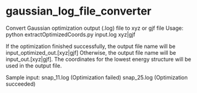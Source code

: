 # gaussian_log_file_converter
Convert Gaussian optimization output (.log) file to xyz or gjf file
Usage: python extractOptimizedCoords.py input.log xyz|gjf

If the optimization finished successfully, the output file name will be input_optimized_out.[xyz|gjf]
Otherwise, the output file name will be input_out.[xyz|gjf].  The coordinates for the lowest energy structure will be used in the output file.

Sample input:
snap_11.log (Optimization failed)
snap_25.log (Optimization succeeded)
